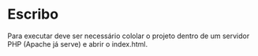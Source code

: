 # Escribo

Para executar deve ser necessário cololar o projeto dentro de um servidor PHP (Apache já serve) e abrir o index.html.